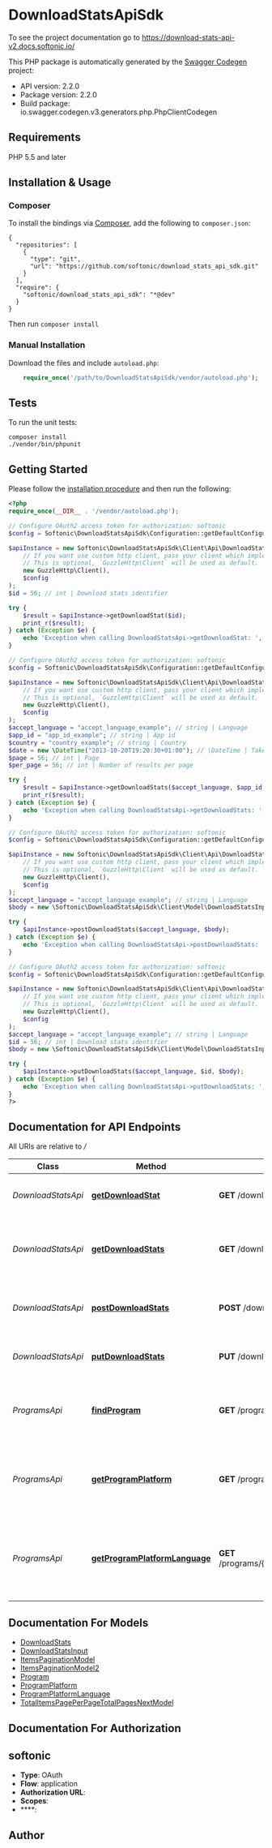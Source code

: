 # DownloadStatsApiSdk
To see the project documentation go to https://download-stats-api-v2.docs.softonic.io/

This PHP package is automatically generated by the [Swagger Codegen](https://github.com/swagger-api/swagger-codegen) project:

- API version: 2.2.0
- Package version: 2.2.0
- Build package: io.swagger.codegen.v3.generators.php.PhpClientCodegen

## Requirements

PHP 5.5 and later

## Installation & Usage
### Composer

To install the bindings via [Composer](http://getcomposer.org/), add the following to `composer.json`:

```
{
  "repositories": [
    {
      "type": "git",
      "url": "https://github.com/softonic/download_stats_api_sdk.git"
    }
  ],
  "require": {
    "softonic/download_stats_api_sdk": "*@dev"
  }
}
```

Then run `composer install`

### Manual Installation

Download the files and include `autoload.php`:

```php
    require_once('/path/to/DownloadStatsApiSdk/vendor/autoload.php');
```

## Tests

To run the unit tests:

```
composer install
./vendor/bin/phpunit
```

## Getting Started

Please follow the [installation procedure](#installation--usage) and then run the following:

```php
<?php
require_once(__DIR__ . '/vendor/autoload.php');

// Configure OAuth2 access token for authorization: softonic
$config = Softonic\DownloadStatsApiSdk\Configuration::getDefaultConfiguration()->setAccessToken('YOUR_ACCESS_TOKEN');

$apiInstance = new Softonic\DownloadStatsApiSdk\Client\Api\DownloadStatsApi(
    // If you want use custom http client, pass your client which implements `GuzzleHttp\ClientInterface`.
    // This is optional, `GuzzleHttp\Client` will be used as default.
    new GuzzleHttp\Client(),
    $config
);
$id = 56; // int | Download stats identifier

try {
    $result = $apiInstance->getDownloadStat($id);
    print_r($result);
} catch (Exception $e) {
    echo 'Exception when calling DownloadStatsApi->getDownloadStat: ', $e->getMessage(), PHP_EOL;
}

// Configure OAuth2 access token for authorization: softonic
$config = Softonic\DownloadStatsApiSdk\Configuration::getDefaultConfiguration()->setAccessToken('YOUR_ACCESS_TOKEN');

$apiInstance = new Softonic\DownloadStatsApiSdk\Client\Api\DownloadStatsApi(
    // If you want use custom http client, pass your client which implements `GuzzleHttp\ClientInterface`.
    // This is optional, `GuzzleHttp\Client` will be used as default.
    new GuzzleHttp\Client(),
    $config
);
$accept_language = "accept_language_example"; // string | Language
$app_id = "app_id_example"; // string | App id
$country = "country_example"; // string | Country
$date = new \DateTime("2013-10-20T19:20:30+01:00"); // \DateTime | Take into account downloads from that date. ISO 8601 format
$page = 56; // int | Page
$per_page = 56; // int | Number of results per page

try {
    $result = $apiInstance->getDownloadStats($accept_language, $app_id, $country, $date, $page, $per_page);
    print_r($result);
} catch (Exception $e) {
    echo 'Exception when calling DownloadStatsApi->getDownloadStats: ', $e->getMessage(), PHP_EOL;
}

// Configure OAuth2 access token for authorization: softonic
$config = Softonic\DownloadStatsApiSdk\Configuration::getDefaultConfiguration()->setAccessToken('YOUR_ACCESS_TOKEN');

$apiInstance = new Softonic\DownloadStatsApiSdk\Client\Api\DownloadStatsApi(
    // If you want use custom http client, pass your client which implements `GuzzleHttp\ClientInterface`.
    // This is optional, `GuzzleHttp\Client` will be used as default.
    new GuzzleHttp\Client(),
    $config
);
$accept_language = "accept_language_example"; // string | Language
$body = new \Softonic\DownloadStatsApiSdk\Client\Model\DownloadStatsInput(); // \Softonic\DownloadStatsApiSdk\Client\Model\DownloadStatsInput | 

try {
    $apiInstance->postDownloadStats($accept_language, $body);
} catch (Exception $e) {
    echo 'Exception when calling DownloadStatsApi->postDownloadStats: ', $e->getMessage(), PHP_EOL;
}

// Configure OAuth2 access token for authorization: softonic
$config = Softonic\DownloadStatsApiSdk\Configuration::getDefaultConfiguration()->setAccessToken('YOUR_ACCESS_TOKEN');

$apiInstance = new Softonic\DownloadStatsApiSdk\Client\Api\DownloadStatsApi(
    // If you want use custom http client, pass your client which implements `GuzzleHttp\ClientInterface`.
    // This is optional, `GuzzleHttp\Client` will be used as default.
    new GuzzleHttp\Client(),
    $config
);
$accept_language = "accept_language_example"; // string | Language
$id = 56; // int | Download stats identifier
$body = new \Softonic\DownloadStatsApiSdk\Client\Model\DownloadStatsInput(); // \Softonic\DownloadStatsApiSdk\Client\Model\DownloadStatsInput | 

try {
    $apiInstance->putDownloadStats($accept_language, $id, $body);
} catch (Exception $e) {
    echo 'Exception when calling DownloadStatsApi->putDownloadStats: ', $e->getMessage(), PHP_EOL;
}
?>
```

## Documentation for API Endpoints

All URIs are relative to */*

Class | Method | HTTP request | Description
------------ | ------------- | ------------- | -------------
*DownloadStatsApi* | [**getDownloadStat**](docs/Api/DownloadStatsApi.md#getdownloadstat) | **GET** /download-stats/{id} | Retrieves the given downloads statistics
*DownloadStatsApi* | [**getDownloadStats**](docs/Api/DownloadStatsApi.md#getdownloadstats) | **GET** /download-stats | Get the list of the downloads statistics for a given app
*DownloadStatsApi* | [**postDownloadStats**](docs/Api/DownloadStatsApi.md#postdownloadstats) | **POST** /download-stats | Creates the downloads statistics for a given app
*DownloadStatsApi* | [**putDownloadStats**](docs/Api/DownloadStatsApi.md#putdownloadstats) | **PUT** /download-stats/{id} | Replaces the given downloads statistics
*ProgramsApi* | [**findProgram**](docs/Api/ProgramsApi.md#findprogram) | **GET** /programs | Get the list of the downloads stats ordered by downloads
*ProgramsApi* | [**getProgramPlatform**](docs/Api/ProgramsApi.md#getprogramplatform) | **GET** /programs/{id_program}/platforms/{id_platform} | Get the list of the downloads stats for a given program platform
*ProgramsApi* | [**getProgramPlatformLanguage**](docs/Api/ProgramsApi.md#getprogramplatformlanguage) | **GET** /programs/{id_program}/platforms/{id_platform}/languages/{id_language} | Get the list of the downloads stats for a given program platform language

## Documentation For Models

 - [DownloadStats](docs/Model/DownloadStats.md)
 - [DownloadStatsInput](docs/Model/DownloadStatsInput.md)
 - [ItemsPaginationModel](docs/Model/ItemsPaginationModel.md)
 - [ItemsPaginationModel2](docs/Model/ItemsPaginationModel2.md)
 - [Program](docs/Model/Program.md)
 - [ProgramPlatform](docs/Model/ProgramPlatform.md)
 - [ProgramPlatformLanguage](docs/Model/ProgramPlatformLanguage.md)
 - [TotalItemsPagePerPageTotalPagesNextModel](docs/Model/TotalItemsPagePerPageTotalPagesNextModel.md)

## Documentation For Authorization


## softonic

- **Type**: OAuth
- **Flow**: application
- **Authorization URL**: 
- **Scopes**: 
 - ****: 


## Author



